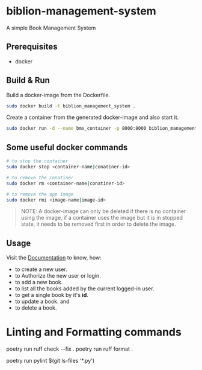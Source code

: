 # biblion-management-system
A simple Book Management System

## Prerequisites
- docker

## Build & Run

Build a docker-image from the Dockerfile.
```bash
sudo docker build -t biblion_management_system .
```

Create a container from the generated docker-image and also start it.
```bash
sudo docker run -d --name bms_container -p 8000:8000 biblion_management_system
```

## Some useful docker commands
```bash
# to stop the container
sudo docker stop <container-name|conatiner-id>

# to remove the conatiner
sudo docker rm <container-name|conatiner-id>

# to remove the app image
sudo docker rmi <image-name|image-id>
```

> NOTE: A docker-image can only be deleted if there is no container using the image,
>        if a container uses the image but it is in stopped state, it
>        needs to be removed first in order to delete the image.


## Usage
Visit the [Documentation](http://127.0.0.1:8000/docs) to know, how:
- to create a new user.
- to Authorize the new user or login.
- to add a new book.
- to list all the books added by the current logged-in user.
- to get a single book by it's **id**.
- to update a book. and
- to delete a book.


# Linting and Formatting commands

poetry run ruff check --fix .
poetry run ruff format .

poetry run pylint $(git ls-files '*.py')
